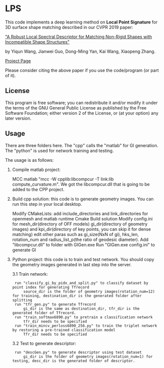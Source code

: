 # LPS

This code implements a deep learning method on **Local Point Signature** for 3D surface shape matching described in our CVPR 2019 paper:

["A Robust Local Spectral Descriptor for Matching Non-Rigid Shapes with Incompatible Shape Structures"](http://openaccess.thecvf.com/content_CVPR_2019/html/Wang_A_Robust_Local_Spectral_Descriptor_for_Matching_Non-Rigid_Shapes_With_CVPR_2019_paper.html) 

by Yiqun Wang, Jianwei Guo, Dong-Ming Yan, Kai Wang, Xiaopeng Zhang.

[Project Page](http://www.nlpr.ia.ac.cn/ivc/project/specmathcing/)

Please consider citing the above paper if you use the code/program (or part of it). 

## License

This program is free software; you can redistribute it and/or modify it under the terms of the
GNU General Public License as published by the Free Software Foundation; either version 2 of 
the License, or (at your option) any later version. 

## Usage	  
	  
There are three folders here. The "cpp" calls the "matlab" for GI generation. The "python" is used for network training and testing.

The usage is as follows:

1. Compile matlab project: 

	MCC matlab "mcc -W cpplib:libcompcur -T link:lib compute_curvature.m". We got the libcompcur.dll that is going to be added to the CPP project.

2. Build cpp solution: this code is to generate geometry images. You can run this step in your local desktop.

	Modify CMakeLists: 
		add include_directories and link_directories for openmesh and matlab runtime
	Cmake
	Build solution
	Modify config.ini for mesh_dir(directory of OFF models) gi_dir(directory of geometry images) and kpi_dir(directory of key points, you can skip it for dense matching)
		edit other paras such as gi_size(NxN of gi), hks_len, rotation_num and radius_list_p(the ratio of geodesic diameter).
	Add "libcompcur.dll" to folder with GIGen.exe
	Run "GIGen.exe config.ini" to generate GI
	
3. Python project: this code is to train and test network. You should copy the geometry images generated in last step into the server.
	
	3.1 Train network:

		run "classify_gi_by_pidx_and_split.py" to classify dataset by point index for generating Tfrecord
			source_dir is the folder of geometry images(rotation_num=12) for training, destination_dir is the generated folder after splitting
		run "tfr_gen.py" to generate Tfrecord
			gi_dir is the same as destination_dir, tfr_dir is the generated folder of Tfrecord.
		run "train_softmax6890.py" to pretrain a classification network
			tfr_dir needs to be specified
		run "train_mincv_perloss6890_256.py" to train the triplet network by restoring a pre-trained classification model
			Tfr_dir needs to be specified
		
	3.2 Test to generate descriptor:
	
		run "descGen.py" to generate descriptor using test dataset
			gi_dir is the folder of geometry images(rotation_num=1) for testing, desc_dir is the generated folder of descriptor.
	

